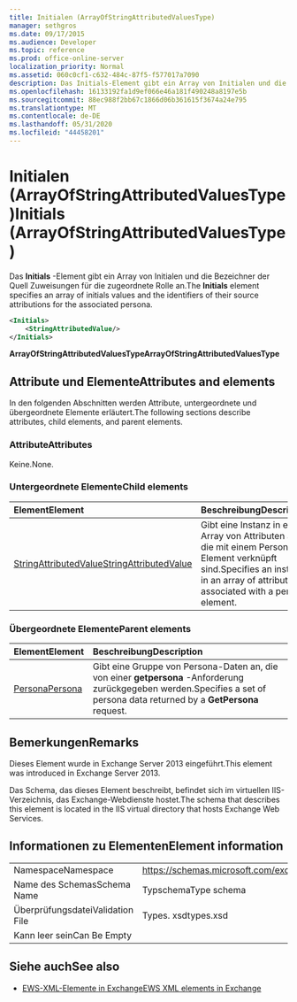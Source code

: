 ```yaml
---
title: Initialen (ArrayOfStringAttributedValuesType)
manager: sethgros
ms.date: 09/17/2015
ms.audience: Developer
ms.topic: reference
ms.prod: office-online-server
localization_priority: Normal
ms.assetid: 060c0cf1-c632-484c-87f5-f577017a7090
description: Das Initials-Element gibt ein Array von Initialen und die Bezeichner der Quell Zuweisungen für die zugeordnete Rolle an.
ms.openlocfilehash: 16133192fa1d9ef066e46a181f490248a8197e5b
ms.sourcegitcommit: 88ec988f2bb67c1866d06b361615f3674a24e795
ms.translationtype: MT
ms.contentlocale: de-DE
ms.lasthandoff: 05/31/2020
ms.locfileid: "44458201"
---
```

# <a name="initials-arrayofstringattributedvaluestype"></a><span data-ttu-id="c5f91-103">Initialen (ArrayOfStringAttributedValuesType)</span><span class="sxs-lookup"><span data-stu-id="c5f91-103">Initials (ArrayOfStringAttributedValuesType)</span></span>

<span data-ttu-id="c5f91-104">Das **Initials** -Element gibt ein Array von Initialen und die Bezeichner der Quell Zuweisungen für die zugeordnete Rolle an.</span><span class="sxs-lookup"><span data-stu-id="c5f91-104">The **Initials** element specifies an array of initials values and the identifiers of their source attributions for the associated persona.</span></span> 
  
```XML
<Initials>
    <StringAttributedValue/>
</Initials>
```

 <span data-ttu-id="c5f91-105">**ArrayOfStringAttributedValuesType**</span><span class="sxs-lookup"><span data-stu-id="c5f91-105">**ArrayOfStringAttributedValuesType**</span></span>
## <a name="attributes-and-elements"></a><span data-ttu-id="c5f91-106">Attribute und Elemente</span><span class="sxs-lookup"><span data-stu-id="c5f91-106">Attributes and elements</span></span>

<span data-ttu-id="c5f91-107">In den folgenden Abschnitten werden Attribute, untergeordnete und übergeordnete Elemente erläutert.</span><span class="sxs-lookup"><span data-stu-id="c5f91-107">The following sections describe attributes, child elements, and parent elements.</span></span>
  
### <a name="attributes"></a><span data-ttu-id="c5f91-108">Attribute</span><span class="sxs-lookup"><span data-stu-id="c5f91-108">Attributes</span></span>

<span data-ttu-id="c5f91-109">Keine.</span><span class="sxs-lookup"><span data-stu-id="c5f91-109">None.</span></span>
  
### <a name="child-elements"></a><span data-ttu-id="c5f91-110">Untergeordnete Elemente</span><span class="sxs-lookup"><span data-stu-id="c5f91-110">Child elements</span></span>

|<span data-ttu-id="c5f91-111">**Element**</span><span class="sxs-lookup"><span data-stu-id="c5f91-111">**Element**</span></span>|<span data-ttu-id="c5f91-112">**Beschreibung**</span><span class="sxs-lookup"><span data-stu-id="c5f91-112">**Description**</span></span>|
|:-----|:-----|
|[<span data-ttu-id="c5f91-113">StringAttributedValue</span><span class="sxs-lookup"><span data-stu-id="c5f91-113">StringAttributedValue</span></span>](stringattributedvalue.md) <br/> |<span data-ttu-id="c5f91-114">Gibt eine Instanz in einem Array von Attributen an, die mit einem Persona-Element verknüpft sind.</span><span class="sxs-lookup"><span data-stu-id="c5f91-114">Specifies an instance in an array of attributes associated with a persona element.</span></span>  <br/> |
   
### <a name="parent-elements"></a><span data-ttu-id="c5f91-115">Übergeordnete Elemente</span><span class="sxs-lookup"><span data-stu-id="c5f91-115">Parent elements</span></span>

|<span data-ttu-id="c5f91-116">**Element**</span><span class="sxs-lookup"><span data-stu-id="c5f91-116">**Element**</span></span>|<span data-ttu-id="c5f91-117">**Beschreibung**</span><span class="sxs-lookup"><span data-stu-id="c5f91-117">**Description**</span></span>|
|:-----|:-----|
|[<span data-ttu-id="c5f91-118">Persona</span><span class="sxs-lookup"><span data-stu-id="c5f91-118">Persona</span></span>](persona.md) <br/> |<span data-ttu-id="c5f91-119">Gibt eine Gruppe von Persona-Daten an, die von einer **getpersona** -Anforderung zurückgegeben werden.</span><span class="sxs-lookup"><span data-stu-id="c5f91-119">Specifies a set of persona data returned by a **GetPersona** request.</span></span>  <br/> |
   
## <a name="remarks"></a><span data-ttu-id="c5f91-120">Bemerkungen</span><span class="sxs-lookup"><span data-stu-id="c5f91-120">Remarks</span></span>

<span data-ttu-id="c5f91-121">Dieses Element wurde in Exchange Server 2013 eingeführt.</span><span class="sxs-lookup"><span data-stu-id="c5f91-121">This element was introduced in Exchange Server 2013.</span></span>
  
<span data-ttu-id="c5f91-122">Das Schema, das dieses Element beschreibt, befindet sich im virtuellen IIS-Verzeichnis, das Exchange-Webdienste hostet.</span><span class="sxs-lookup"><span data-stu-id="c5f91-122">The schema that describes this element is located in the IIS virtual directory that hosts Exchange Web Services.</span></span>
  
## <a name="element-information"></a><span data-ttu-id="c5f91-123">Informationen zu Elementen</span><span class="sxs-lookup"><span data-stu-id="c5f91-123">Element information</span></span>

|||
|:-----|:-----|
|<span data-ttu-id="c5f91-124">Namespace</span><span class="sxs-lookup"><span data-stu-id="c5f91-124">Namespace</span></span>  <br/> |https://schemas.microsoft.com/exchange/services/2006/types  <br/> |
|<span data-ttu-id="c5f91-125">Name des Schemas</span><span class="sxs-lookup"><span data-stu-id="c5f91-125">Schema Name</span></span>  <br/> |<span data-ttu-id="c5f91-126">Typschema</span><span class="sxs-lookup"><span data-stu-id="c5f91-126">Type schema</span></span>  <br/> |
|<span data-ttu-id="c5f91-127">Überprüfungsdatei</span><span class="sxs-lookup"><span data-stu-id="c5f91-127">Validation File</span></span>  <br/> |<span data-ttu-id="c5f91-128">Types. xsd</span><span class="sxs-lookup"><span data-stu-id="c5f91-128">types.xsd</span></span>  <br/> |
|<span data-ttu-id="c5f91-129">Kann leer sein</span><span class="sxs-lookup"><span data-stu-id="c5f91-129">Can Be Empty</span></span>  <br/> ||
   
## <a name="see-also"></a><span data-ttu-id="c5f91-130">Siehe auch</span><span class="sxs-lookup"><span data-stu-id="c5f91-130">See also</span></span>



- [<span data-ttu-id="c5f91-131">EWS-XML-Elemente in Exchange</span><span class="sxs-lookup"><span data-stu-id="c5f91-131">EWS XML elements in Exchange</span></span>](ews-xml-elements-in-exchange.md)

